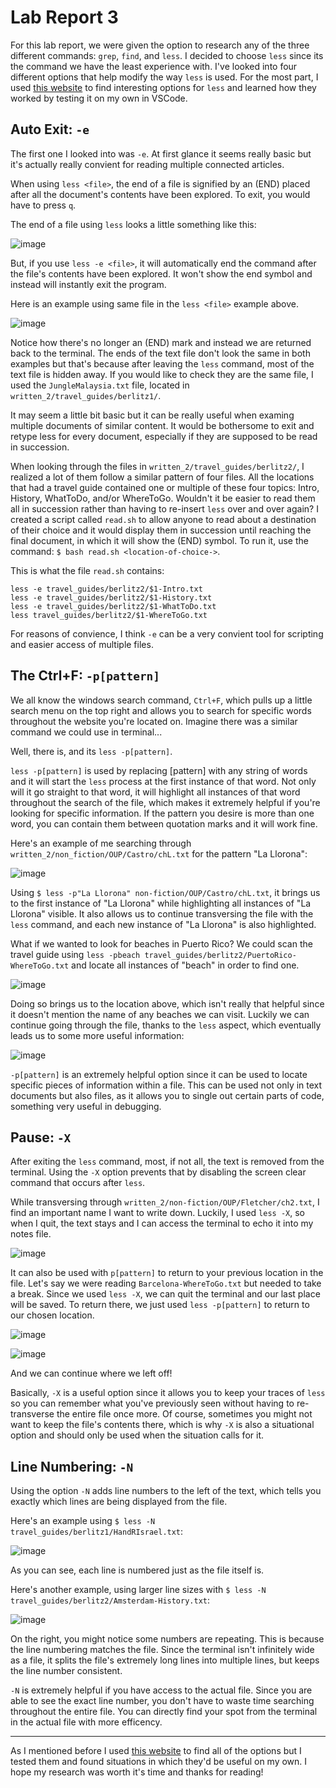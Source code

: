 # Lab Report 3
For this lab report, we were given the option to research any of the three different commands: `grep`, `find`, and `less`. I decided to choose `less` since its the command we have the least experience with. I've looked into four different options that help modify the way `less` is used. For the most part, I used [this website](https://phoenixnap.com/kb/less-command-in-linux) to find interesting options for `less` and learned how they worked by testing it on my own in VSCode. 


## Auto Exit: `-e`
The first one I looked into was `-e`. At first glance it seems really basic but it's actually really convient for reading multiple connected articles.

When using `less <file>`, the end of a file is signified by an (END) placed after all the document's contents have been explored. To exit, you would have to press `q`.

The end of a file using `less` looks a little something like this:

![image](https://user-images.githubusercontent.com/122491673/217431565-09122319-3b55-4217-91d2-380e853ac48a.png)

But, if you use `less -e <file>`, it will automatically end the command after the file's contents have been explored. It won't show the end symbol and instead will instantly exit the program.

Here is an example using same file in the `less <file>` example above.

![image](https://user-images.githubusercontent.com/122491673/217432023-b679e08a-48f8-45fb-b8f3-bfc314ca77a1.png)

Notice how there's no longer an (END) mark and instead we are returned back to the terminal. The ends of the text file don't look the same in both examples but that's because after leaving the `less` command, most of the text file is hidden away. If you would like to check they are the same file, I used the `JungleMalaysia.txt` file, located in `written_2/travel_guides/berlitz1/`. 

It may seem a little bit basic but it can be really useful when examing multiple documents of similar content. It would be bothersome to exit and retype less for every document, especially if they are supposed to be read in succession. 

When looking through the files in `written_2/travel_guides/berlitz2/`, I realized a lot of them follow a similar pattern of four files. All the locations that had a travel guide contained one or multiple of these four topics: Intro, History, WhatToDo, and/or WhereToGo. Wouldn't it be easier to read them all in succession rather than having to re-insert `less` over and over again? I created a script called `read.sh` to allow anyone to read about a destination of their choice and it would display them in succession until reaching the final document, in which it will show the (END) symbol. To run it, use the command: `$ bash read.sh <location-of-choice->`.

This is what the file `read.sh` contains:
```
less -e travel_guides/berlitz2/$1-Intro.txt
less -e travel_guides/berlitz2/$1-History.txt
less -e travel_guides/berlitz2/$1-WhatToDo.txt
less travel_guides/berlitz2/$1-WhereToGo.txt
```

For reasons of convience, I think `-e` can be a very convient tool for scripting and easier access of multiple files.

## The Ctrl+F: `-p[pattern]`
We all know the windows search command, `Ctrl+F`, which pulls up a little search menu on the top right and allows you to search for specific words throughout the website you're located on. Imagine there was a similar command we could use in terminal...

Well, there is, and its `less -p[pattern]`.

`less -p[pattern]` is used by replacing [pattern] with any string of words and it will start the `less` process at the first instance of that word. Not only will it go straight to that word, it will highlight all instances of that word throughout the search of the file, which makes it extremely helpful if you're looking for specific information. If the pattern you desire is more than one word, you can contain them between quotation marks and it will work fine.

Here's an example of me searching through `written_2/non_fiction/OUP/Castro/chL.txt` for the pattern "La Llorona":

![image](https://user-images.githubusercontent.com/122491673/217438883-3e31beb3-5475-4c17-b31b-7dc8542c208e.png)

Using `$ less -p"La Llorona" non-fiction/OUP/Castro/chL.txt`, it brings us to the first instance of "La Llorona" while highlighting all instances of "La Llorona" visible. It also allows us to continue transversing the file with the `less` command, and each new instance of "La Llorona" is also highlighted. 

What if we wanted to look for beaches in Puerto Rico? We could scan the travel guide using `less -pbeach travel_guides/berlitz2/PuertoRico-WhereToGo.txt` and locate all instances of "beach" in order to find one.

![image](https://user-images.githubusercontent.com/122491673/217440227-72fdc1d3-cb05-4828-94cc-70e425d4a84a.png)

Doing so brings us to the location above, which isn't really that helpful since it doesn't mention the name of any beaches we can visit. Luckily we can continue going through the file, thanks to the `less` aspect, which eventually leads us to some more useful information: 

![image](https://user-images.githubusercontent.com/122491673/217440985-4dafb7c5-0587-4409-9bb6-08f96c4d60b2.png)

`-p[pattern]` is an extremely helpful option since it can be used to locate specific pieces of information within a file. This can be used not only in text documents but also files, as it allows you to single out certain parts of code, something very useful in debugging. 

## Pause: `-X`
After exiting the `less` command, most, if not all, the text is removed from the terminal. Using the `-X` option prevents that by disabling the screen clear command that occurs after `less`. 

While transversing through `written_2/non-fiction/OUP/Fletcher/ch2.txt`, I find an important name I want to write down. Luckily, I used `less -X`, so when I quit, the text stays and I can access the terminal to echo it into my notes file.

![image](https://user-images.githubusercontent.com/122491673/217441994-113563d7-2b7f-4fe8-8c06-1b3f816af424.png)

It can also be used with `p[pattern]` to return to your previous location in the file. Let's say we were reading `Barcelona-WhereToGo.txt` but needed to take a break. Since we used `less -X`, we can quit the terminal and our last place will be saved. To return there, we just used `less -p[pattern]` to return to our chosen location. 

![image](https://user-images.githubusercontent.com/122491673/217445788-ff9c25f6-081f-4642-abae-fdb89d2303a0.png)

![image](https://user-images.githubusercontent.com/122491673/217445884-faa50f0d-e29e-4b43-a36c-c04049611688.png)

And we can continue where we left off!

Basically, `-X` is a useful option since it allows you to keep your traces of `less` so you can remember what you've previously seen without having to re-transverse the entire file once more. Of course, sometimes you might not want to keep the file's contents there, which is why `-X` is also a situational option and should only be used when the situation calls for it.

## Line Numbering: `-N`

Using the option `-N` adds line numbers to the left of the text, which tells you exactly which lines are being displayed from the file. 

Here's an example using `$ less -N travel_guides/berlitz1/HandRIsrael.txt`:

![image](https://user-images.githubusercontent.com/122491673/217446547-a0834b0c-f041-40d6-aa84-d044095c5036.png)

As you can see, each line is numbered just as the file itself is.

Here's another example, using larger line sizes with `$ less -N travel_guides/berlitz2/Amsterdam-History.txt`:

![image](https://user-images.githubusercontent.com/122491673/217447029-c59cfd15-83f0-48b0-b618-702de57762ce.png)

On the right, you might notice some numbers are repeating. This is because the line numbering matches the file. Since the terminal isn't infinitely wide as a file, it splits the file's extremely long lines into multiple lines, but keeps the line number consistent. 

`-N` is extremely helpful if you have access to the actual file. Since you are able to see the exact line number, you don't have to waste time searching throughout the entire file. You can directly find your spot from the terminal in the actual file with more efficency. 

---

As I mentioned before I used [this website](https://phoenixnap.com/kb/less-command-in-linux) to find all of the options but I tested them and found situations in which they'd be useful on my own. I hope my research was worth it's time and thanks for reading!
